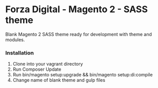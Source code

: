 # Forza Digital - Magento 2 - SASS theme #

Blank Magento 2 SASS theme ready for development with theme and modules.


### Installation ###

1) Clone into your vagrant directory<br />
2) Run Composer Update<br />
3) Run bin/magento setup:upgrade && bin/magento setup:di:compile<br />
4) Change name of blank theme and gulp files<br />
